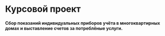 # Курсовой проект
#### Сбор показаний индивидуальных приборов учёта в многоквартирных домах и выставление счетов за потреблёные услуги.
